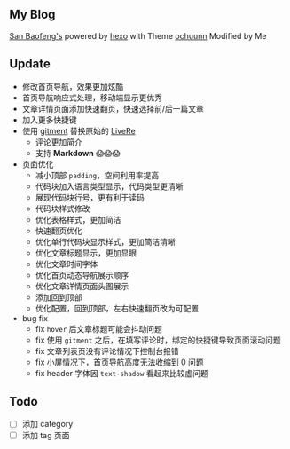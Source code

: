 My Blog
-------

[San Baofeng's](https://sanbaofengs.com) powered by [hexo](https://hexo.io) with Theme [ochuunn](https://github.com/x-bao/hexo-theme-ochuunn) Modified by Me

Update
------

- 修改首页导航，效果更加炫酷
- 首页导航响应式处理，移动端显示更优秀
- 文章详情页面添加快速翻页，快速选择前/后一篇文章
- 加入更多快捷键
- 使用 [gitment](https://github.com/imsun/gitment) 替换原始的 [LiveRe](https://livere.com/)
	- 评论更加简介
	- 支持 **Markdown** 😱😱😱
- 页面优化
	- 减小顶部 `padding`，空间利用率提高
	- 代码块加入语言类型显示，代码类型更清晰
	- 展现代码块行号，更有利于读码
	- 代码块样式修改
	- 优化表格样式，更加简洁
	- 快速翻页优化
	- 优化单行代码块显示样式，更加简洁清晰
	- 优化文章标题显示，更加显眼
	- 优化文章时间字体
	- 优化首页动态导航展示顺序
    - 优化文章详情页面头图展示
    - 添加回到顶部
    - 优化配置，回到顶部，左右快速翻页改为可配置
- bug fix
	- fix `hover` 后文章标题可能会抖动问题
	- fix 使用 `gitment` 之后，在填写评论时，绑定的快捷键导致页面滚动问题
	- fix 文章列表页没有评论情况下控制台报错
	- fix 小屏情况下，首页导航高度无法收缩到 0 问题
	- fix header 字体因 `text-shadow` 看起来比较虚问题

Todo
----

- [ ] 添加 category
- [ ] 添加 tag 页面

